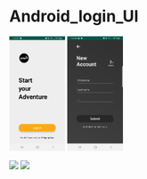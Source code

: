 # Android_login_UI

<p float="left">
  <img src="/starter.jpg" width="100px" />
  <img src="/signIn.jpg" width="100px" /> 
</p>

![](https://github.com/BelgOo/Android_login_UI/blob/master/signIn.jpg) ![](https://github.com/BelgOo/Android_login_UI/blob/master/starter.jpg)
